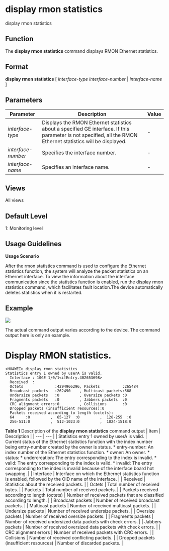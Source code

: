display rmon statistics
=======================

display rmon statistics

Function
--------



The **display rmon statistics** command displays RMON Ethernet statistics.




Format
------

**display rmon statistics** [ *interface-type* *interface-number* | *interface-name* ]


Parameters
----------

| Parameter | Description | Value |
| --- | --- | --- |
| *interface-type* | Displays the RMON Ethernet statistics about a specified GE interface. If this parameter is not specified, all the RMON Ethernet statistics will be displayed. | - |
| *interface-number* | Specifies the interface number. | - |
| *interface-name* | Specifies an interface name. | - |



Views
-----

All views


Default Level
-------------

1: Monitoring level


Usage Guidelines
----------------

**Usage Scenario**

After the rmon statistics command is used to configure the Ethernet statistics function, the system will analyze the packet statistics on an Ethernet interface. To view the information about the interface communication since the statistics function is enabled, run the display rmon statistics command, which facilitates fault location.The device automatically deletes statistics when it is restarted.


Example
-------

![](../public_sys-resources/note_3.0-en-us.png) 

The actual command output varies according to the device. The command output here is only an example.


# Display RMON statistics.
```
<HUAWEI> display rmon statistics
Statistics entry 1 owned by userA is valid.
  Interface : 10GE 1/0/1<ifEntry.402653698>
  Received  :
  Octets              :4294966296, Packets          :265484
  Broadcast packets   :262490    , Multicast packets:568
  Undersize packets   :0         , Oversize packets :0
  Fragments packets   :0         , Jabbers packets  :0
  CRC alignment errors:0         , Collisions       :0
  Dropped packets (insufficient resources):0
  Packets received according to length (octets):
  64     :0         ,  65-127  :0         ,  128-255  :0
  256-511:0         ,  512-1023:0         ,  1024-1518:0

```

**Table 1** Description of the **display rmon statistics** command output
| Item | Description |
| --- | --- |
| Statistics entry 1 owned by userA is valid. | Current status of the Ethernet statistics function with the index number being entry-number created by the owner is status.   * entry-number: An index number of the Ethernet statistics function. * owner: An owner. * status: * undercreation: The entry corresponding to the index is invalid. * valid: The entry corresponding to the index is valid. * invalid: The entry corresponding to the index is invalid because of the interface board hot swapping. |
| Interface | Interface on which the Ethernet statistics function is enabled, followed by the OID name of the interface. |
| Received | Statistics about the received packets. |
| Octets | Total number of received bytes. |
| Packets | Total number of received packets. |
| Packets received according to length (octets) | Number of received packets that are classified according to length. |
| Broadcast packets | Number of received broadcast packets. |
| Multicast packets | Number of received multicast packets. |
| Undersize packets | Number of received undersize packets. |
| Oversize packets | Number of received oversize packets. |
| Fragments packets | Number of received undersized data packets with check errors. |
| Jabbers packets | Number of received oversized data packets with check errors. |
| CRC alignment errors | Number of received packets with CRC errors. |
| Collisions | Number of received conflicting packets. |
| Dropped packets (insufficient resources) | Number of discarded packets. |